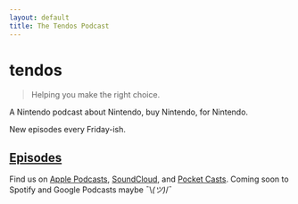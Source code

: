 ```yaml
---
layout: default
title: The Tendos Podcast
---
```


# tendos

>Helping you make the right choice.

A Nintendo podcast about Nintendo, buy Nintendo, for Nintendo.

New episodes every Friday-ish. 

## [Episodes](/tendos/episodes)

Find us on [Apple Podcasts](https://podcasts.apple.com/us/podcast/tendos/id1474711730), [SoundCloud](https://soundcloud.com/tendos-podcast), and [Pocket Casts](https://pca.st/do62).
Coming soon to Spotify and Google Podcasts maybe ¯\\_(ツ)_/¯

